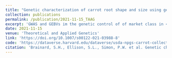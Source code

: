 ```yaml
---
title: "Genetic characterization of carrot root shape and size using genome-wide association analysisand genomic-estimated breeding values"
collection: publications
permalink: /publication/2021-11-15_TAAG
excerpt: 'GWAS and GEBVs im the genetic control of of market class in <i>Daucus carota</i>.'
date: 2021-11-15
venue: 'Theoretical and Applied Genetics'
link: 'https://doi.org/10.1007/s00122-021-03988-8'
code: 'https://dataverse.harvard.edu/dataverse/usda-npgs-carrot-collection'
citation: 'Brainard, S.H., Ellison, S.L., Simon, P.W. et al. Genetic characterization of carrot root shape and size using genome-wide association analysis and genomic-estimated breeding values. <i>Theor Appl Genet</i> (2021). https://doi.org/10.1007/s00122-021-03988-8'
---
```



